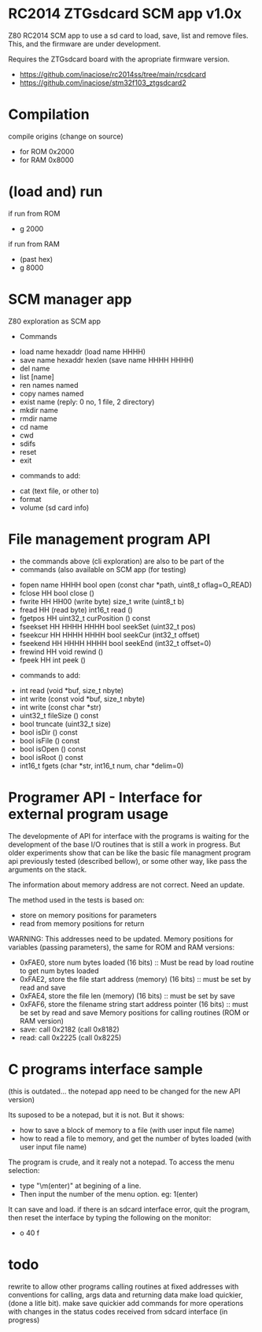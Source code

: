 # RC2014 ZTGsdcard SCM app v1.0x 
Z80 RC2014 SCM app to use a sd card to load, save, list and remove files.
This, and the firmware are under development.

Requires the ZTGsdcard board with the apropriate firmware version.
- https://github.com/inaciose/rc2014ss/tree/main/rcsdcard
- https://github.com/inaciose/stm32f103_ztgsdcard2

# Compilation
compile origins (change on source)
- for ROM 0x2000
- for RAM 0x8000

# (load and) run
if run from ROM
- g 2000

if run from RAM
- (past hex)
- g 8000

# SCM manager app 

Z80 exploration as SCM app 

+ Commands 
- load name hexaddr (load name HHHH)
- save name hexaddr hexlen (save name HHHH HHHH)
- del name
- list [name]
- ren names named
- copy names named
- exist name (reply: 0 no, 1 file, 2 directory)
- mkdir name 
- rmdir name
- cd name
- cwd
- sdifs
- reset
- exit

+ commands to add:
- cat (text file, or other to)
- format
- volume (sd card info)

# File management program API
+ the commands above (cli exploration) are also to be part of the 
+ commands (also available on SCM app (for testing)
- fopen name HHHH                bool 	open (const char *path, uint8_t oflag=O_READ)
- fclose HH                      bool 	close ()
- fwrite HH HH00 (write byte)    size_t 	write (uint8_t b)
- fread HH (read byte)           int16_t 	read ()
- fgetpos HH                     uint32_t 	curPosition () const
- fseekset HH HHHH HHHH          bool 	seekSet (uint32_t pos)
- fseekcur HH HHHH HHHH          bool 	seekCur (int32_t offset)
- fseekend HH HHHH HHHH          bool 	seekEnd (int32_t offset=0)
- frewind HH                     void 	rewind ()
- fpeek HH                        int 	peek ()

+ commands to add:
- int 	read (void *buf, size_t nbyte)
- int 	write (const void *buf, size_t nbyte)
- int 	write (const char *str)
- uint32_t 	fileSize () const
- bool 	truncate (uint32_t size)
- bool 	isDir () const
- bool 	isFile () const
- bool 	isOpen () const
- bool 	isRoot () const
- int16_t 	fgets (char *str, int16_t num, char *delim=0)


# Programer API - Interface for external program usage
The developmente of API for interface with the programs is waiting for the development of the base I/O routines that is still a work in progress.
But older experiments show that can be like the basic file managment program api previously tested (described bellow), or some other way, like pass the arguments on the stack.

The information about memory address are not correct. Need an update.

The method used in the tests is based on:
- store on memory positions for parameters
- read from memory positions for return

WARNING: This addresses need to be updated.
Memory positions for variables (passing parameters), the same for ROM and RAM versions:
- 0xFAE0, store num bytes loaded (16 bits) :: Must be read by load routine to get num bytes loaded
- 0xFAE2, store the file start address (memory) (16 bits) :: must be set by read and save
- 0xFAE4, store the file len (memory) (16 bits) :: must be set by save
- 0xFAF6, store the filename string start address pointer (16 bits) :: must be set by read and save
Memory positions for calling routines (ROM or RAM version)
- save: call 0x2182 (call 0x8182)
- read: call 0x2225 (call 0x8225)


# C programs interface sample
(this is outdated... the notepad app need to be changed for the new API version)

Its suposed to be a notepad, but it is not. But it shows:
- how to save a block of memory to a file (with user input file name)
- how to read a file to memory, and get the number of bytes loaded (with user input file name)

The program is crude, and it realy not a notepad. 
To access the menu selection: 
- type "\m(enter)" at begining of a line.
- Then input the number of the menu option. eg: 1(enter)

It can save and load.
if there is an sdcard interface error, quit the program, then reset the interface by typing the following on the monitor:
- o 40 f

# todo
rewrite to allow other programs calling routines at fixed addresses with conventions for calling, args data and returning data
make load quickier, (done a litle bit).
make save quickier
add commands for more operations with changes in the status codes received from sdcard interface (in progress)

